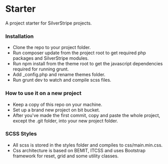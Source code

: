 # Starter
A project starter for SilverStripe projects.

### Installation ###
* Clone the repo to your project folder.
* Run composer update from the project root to get required php packages and SilverStripe modules.
* Run npm install from the theme root to get the javascript dependencies required for running grunt.
* Add _config.php and rename themes folder.
* Run grunt dev to watch and compile scss files.

### How to use it on a new project ###
* Keep a copy of this repo on your machine.
* Set up a brand new project on bit bucket.
* After you've made the first commit, copy and paste the whole project, except the .git folder, into your new project folder.

### SCSS Styles ###
* All scss is stored in the styles folder and compiles to css/main.min.css.
* Css architecture is based on BEMIT, ITCSS and uses Bootstrap framework for reset, grid and some utility classes.
